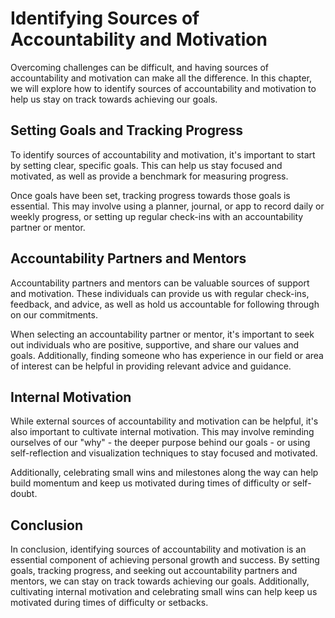 Identifying Sources of Accountability and Motivation
===============================================================================================

Overcoming challenges can be difficult, and having sources of accountability and motivation can make all the difference. In this chapter, we will explore how to identify sources of accountability and motivation to help us stay on track towards achieving our goals.

Setting Goals and Tracking Progress
-----------------------------------

To identify sources of accountability and motivation, it's important to start by setting clear, specific goals. This can help us stay focused and motivated, as well as provide a benchmark for measuring progress.

Once goals have been set, tracking progress towards those goals is essential. This may involve using a planner, journal, or app to record daily or weekly progress, or setting up regular check-ins with an accountability partner or mentor.

Accountability Partners and Mentors
-----------------------------------

Accountability partners and mentors can be valuable sources of support and motivation. These individuals can provide us with regular check-ins, feedback, and advice, as well as hold us accountable for following through on our commitments.

When selecting an accountability partner or mentor, it's important to seek out individuals who are positive, supportive, and share our values and goals. Additionally, finding someone who has experience in our field or area of interest can be helpful in providing relevant advice and guidance.

Internal Motivation
-------------------

While external sources of accountability and motivation can be helpful, it's also important to cultivate internal motivation. This may involve reminding ourselves of our "why" - the deeper purpose behind our goals - or using self-reflection and visualization techniques to stay focused and motivated.

Additionally, celebrating small wins and milestones along the way can help build momentum and keep us motivated during times of difficulty or self-doubt.

Conclusion
----------

In conclusion, identifying sources of accountability and motivation is an essential component of achieving personal growth and success. By setting goals, tracking progress, and seeking out accountability partners and mentors, we can stay on track towards achieving our goals. Additionally, cultivating internal motivation and celebrating small wins can help keep us motivated during times of difficulty or setbacks.
